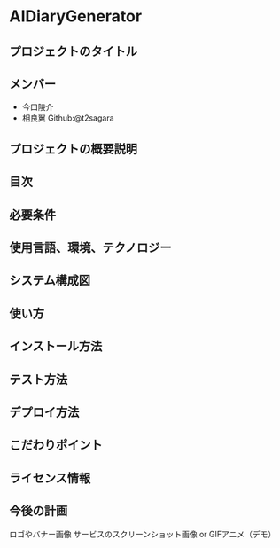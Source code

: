 # AIDiaryGenerator
## プロジェクトのタイトル

## メンバー
- 今口陵介
- 相良翼
  Github:@t2sagara

## プロジェクトの概要説明

## 目次
## 必要条件
## 使用言語、環境、テクノロジー
## システム構成図
## 使い方
## インストール方法
## テスト方法
## デプロイ方法
## こだわりポイント
## ライセンス情報
## 今後の計画
ロゴやバナー画像
サービスのスクリーンショット画像 or GIFアニメ（デモ）

